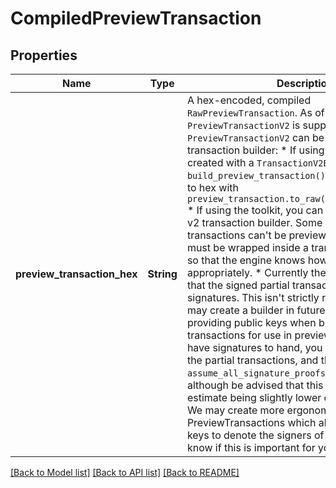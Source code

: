 # CompiledPreviewTransaction

## Properties

Name | Type | Description | Notes
------------ | ------------- | ------------- | -------------
**preview_transaction_hex** | **String** | A hex-encoded, compiled `RawPreviewTransaction`.  As of Cuttlefish, only `PreviewTransactionV2` is supported.  A `PreviewTransactionV2` can be created with a v2 transaction builder: * If using Rust, it can be created with a `TransactionV2Builder` using `build_preview_transaction()`   and then converted to hex with `preview_transaction.to_raw().unwrap().to_hex()` * If using the toolkit, you can create this using the v2 transaction builder.  Some subtleties: * Partial transactions can't be previewed. Instead, they must be wrapped inside a   transaction wrapper, so that the engine knows how to yield to them appropriately. * Currently the builder assumes that the signed partial transactions have real signatures.   This isn't strictly required, and we may create a builder in future which allows providing   public keys when building partial transactions for use in preview. * If you don't have signatures to hand, you can simply not sign the partial transactions,   and then use the `assume_all_signature_proofs` preview flag, although be advised that   this may result in the fee estimate being slightly lower during preview. * We may create more ergonomic builders for PreviewTransactions which allow use of   public keys to denote the signers of subintents. Let us know if this is important   for your use case.  | 

[[Back to Model list]](../README.md#documentation-for-models) [[Back to API list]](../README.md#documentation-for-api-endpoints) [[Back to README]](../README.md)


